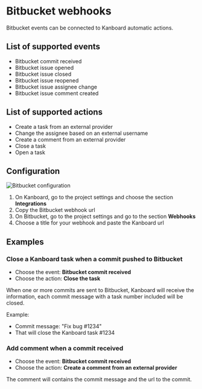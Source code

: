 Bitbucket webhooks
==================

Bitbucket events can be connected to Kanboard automatic actions.

List of supported events
------------------------

- Bitbucket commit received
- Bitbucket issue opened
- Bitbucket issue closed
- Bitbucket issue reopened
- Bitbucket issue assignee change
- Bitbucket issue comment created

List of supported actions
-------------------------

- Create a task from an external provider
- Change the assignee based on an external username
- Create a comment from an external provider
- Close a task
- Open a task

Configuration
-------------

![Bitbucket configuration](http://kanboard.net/screenshots/documentation/bitbucket-webhooks.png)

1. On Kanboard, go to the project settings and choose the section **Integrations**
2. Copy the Bitbucket webhook url
3. On Bitbucket, go to the project settings and go to the section **Webhooks**
4. Choose a title for your webhook and paste the Kanboard url

Examples
--------

### Close a Kanboard task when a commit pushed to Bitbucket

- Choose the event: **Bitbucket commit received**
- Choose the action: **Close the task**

When one or more commits are sent to Bitbucket, Kanboard will receive the information, each commit message with a task number included will be closed.

Example:

- Commit message: "Fix bug #1234"
- That will close the Kanboard task #1234

### Add comment when a commit received

- Choose the event: **Bitbucket commit received**
- Choose the action: **Create a comment from an external provider**

The comment will contains the commit message and the url to the commit.
